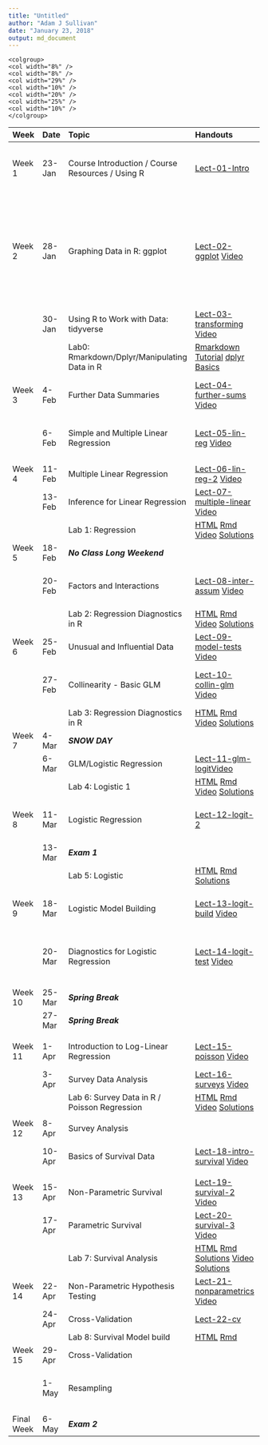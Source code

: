 ```yaml
---
title: "Untitled"
author: "Adam J Sullivan"
date: "January 23, 2018"
output: md_document
---
```


```
<colgroup>
<col width="8%" />
<col width="8%" />
<col width="29%" />
<col width="10%" />
<col width="20%" />
<col width="25%" />
<col width="10%" />
</colgroup>
```




|Week       |Date   |Topic                                            |Handouts                                                                                                                                                                |Readings                                                                                                                                                                                                                                                                                                                                                         |HW                                                                                                                                                                                                                                                        |Project |
|:----------|:------|:------------------------------------------------|:-----------------------------------------------------------------------------------------------------------------------------------------------------------------------|:----------------------------------------------------------------------------------------------------------------------------------------------------------------------------------------------------------------------------------------------------------------------------------------------------------------------------------------------------------------|:---------------------------------------------------------------------------------------------------------------------------------------------------------------------------------------------------------------------------------------------------------|:-------|
|Week 1     |23-Jan |Course Introduction / Course Resources / Using R |[Lect-01-Intro](../Notes/lect-01-intro.html)                                                                                                                            |                                                                                                                                                                                                                                                                                                                                                                 |Install [Rstudio](https://www.rstudio.com/products/rstudio/download3/) and [Go through Introduction to R](https://php-1511-2511.github.io/Introduction-to-R/)                                                                                             |        |
|Week 2     |28-Jan |Graphing Data in R: ggplot                       |[Lect-02-ggplot](../Notes/lect-02-ggplot.html)  [Video](https://vimeo.com/314023798/c3b6d8849e)                                                                         |[Introduction to R: Getting Started](http://statseducation.com/Introduction-to-R/modules/getting%20started/about-this-course/) [Introduction to R: Getting Data](http://statseducation.com/Introduction-to-R/modules/getting%20data/data-wrangling/), [Introduction to R: Tidy Data](http://statseducation.com/Introduction-to-R/modules/tidy%20data/tidy-data/) |                                                                                                                                                                                                                                                          |        |
|           |30-Jan |Using R to Work with Data: tidyverse             |[Lect-03-transforming](../Notes/lect-03-transforming.html) [Video](https://vimeo.com/314336000/6280e1e876)                                                              |[Intoduction to R: Graphics](http://statseducation.com/Introduction-to-R/modules/graphics/ggplot2/)                                                                                                                                                                                                                                                              |                                                                                                                                                                                                                                                          |        |
|           |       |Lab0: Rmarkdown/Dplyr/Manipulating Data in R     |[Rmarkdown Tutorial](https://www.youtube.com/watch?v=MIlzQpXlJNk) [dplyr Basics ](https://www.youtube.com/watch?v=jWjqLW-u3hc&t=2s)                                     |                                                                                                                                                                                                                                                                                                                                                                 |                                                                                                                                                                                                                                                          |        |
|Week 3     |4-Feb  |Further Data Summaries                           |[Lect-04-further-sums](../Notes/lect-04-further-sums.html) [Video](https://vimeo.com/315580004/4398153a3d)                                                              |Fox Chap 1-3, Vittinghoff Chap 2                                                                                                                                                                                                                                                                                                                                 |                                                                                                                                                                                                                                                          |        |
|           |6-Feb  |Simple and Multiple Linear Regression            |[Lect-05-lin-reg](../Notes/lect-05-lin-reg.html) [Video](https://vimeo.com/315711065/af1604e008)                                                                        |Fox Chap 5, Vittinghoff Chaps 3.3, 4.1-4.4                                                                                                                                                                                                                                                                                                                       |[HW1 - html](../homework/hw1.html) [HW1 -Rmd](https://raw.githubusercontent.com/php-1511-2511/php-1511-2511.github.io/master/homework/hw1.Rmd) [HW1-pdf](https://raw.githubusercontent.com/php-1511-2511/php-1511-2511.github.io/master/homework/hw1.pdf) |        |
|           |       |                                                 |                                                                                                                                                                        |                                                                                                                                                                                                                                                                                                                                                                 |                                                                                                                                                                                                                                                          |        |
|Week 4     |11-Feb |Multiple Linear Regression                       |[Lect-06-lin-reg-2](../Notes/lect-06-lin-reg-2.html) [Video](https://vimeo.com/317332692)                                                                               |Fox Chap 6                                                                                                                                                                                                                                                                                                                                                       |                                                                                                                                                                                                                                                          |        |
|           |13-Feb |Inference for Linear Regression                  |[Lect-07-multiple-linear](../Notes/lect-07-multiple-linear.html) [Video](https://vimeo.com/317332719)                                                                   |Fox Chap 7, Vittinghoff Chap 4.6                                                                                                                                                                                                                                                                                                                                 |                                                                                                                                                                                                                                                          |        |
|           |       |Lab 1: Regression                                |[HTML](../labs/lab1.html) [Rmd](../labs/lab1.Rmd) [Video](https://vimeo.com/254748467/7723da70df) [Solutions](../labs/lab1_sol.html)                                    |                                                                                                                                                                                                                                                                                                                                                                 |                                                                                                                                                                                                                                                          |        |
|Week 5     |18-Feb |***No Class Long Weekend***                      |                                                                                                                                                                        |                                                                                                                                                                                                                                                                                                                                                                 |                                                                                                                                                                                                                                                          |        |
|           |20-Feb |Factors and Interactions                         |[Lect-08-inter-assum](../Notes/lect-08-inter-assum.html) [Video](https://vimeo.com/319581738)                                                                           |Fox Chap 11, Vittinghoff Chap 4.7                                                                                                                                                                                                                                                                                                                                |                                                                                                                                                                                                                                                          |        |
|           |       |Lab 2: Regression Diagnostics in R               |[HTML](../labs/lab2.html) [Rmd](../labs/lab2.Rmd) [Video](https://vimeo.com/256525852/774a501d10)  [Solutions](../labs/lab2_sol.html)                                   |                                                                                                                                                                                                                                                                                                                                                                 |                                                                                                                                                                                                                                                          |        |
|Week 6     |25-Feb |Unusual and Influential Data                     |[Lect-09-model-tests](../Notes/lect-09-model-tests.html) [Video](https://vimeo.com/319544308)                                                                           |Fox Chap 12                                                                                                                                                                                                                                                                                                                                                      |[HW2 - html](../homework/hw2.html) [HW2 -Rmd](https://raw.githubusercontent.com/php-1511-2511/php-1511-2511.github.io/master/homework/hw2.Rmd) [HW2-pdf](https://raw.githubusercontent.com/php-1511-2511/php-1511-2511.github.io/master/homework/hw2.pdf) |        |
|           |27-Feb |Collinearity - Basic GLM                         |[Lect-10-collin-glm](../Notes/lect-10-collin-glm.html) [Video](https://vimeo.com/320330322)                                                                             |Fox Chap 13, Vittinghoff Chap 4.8                                                                                                                                                                                                                                                                                                                                |                                                                                                                                                                                                                                                          |        |
|           |       |Lab 3: Regression Diagnostics in R               |[HTML](../labs/lab3.html) [Rmd](../labs/lab3.Rmd) [Video](https://vimeo.com/256525852/774a501d10)  [Solutions](../labs/lab3_sol.html)                                   |                                                                                                                                                                                                                                                                                                                                                                 |                                                                                                                                                                                                                                                          |        |
|Week 7     |4-Mar  |***SNOW DAY***                                   |                                                                                                                                                                        |                                                                                                                                                                                                                                                                                                                                                                 |                                                                                                                                                                                                                                                          |        |
|           |6-Mar  |GLM/Logistic Regression                          |[Lect-11-glm-logit](../Notes/lect-11-glm-logit.html)[Video](https://vimeo.com/322610732)                                                                                |Fox Chap 14                                                                                                                                                                                                                                                                                                                                                      |                                                                                                                                                                                                                                                          |        |
|           |       |Lab 4: Logistic 1                                |[HTML](../labs/lab4.html) [Rmd](../labs/lab4.Rmd) [Video](https://vimeo.com/258696228/4181a70e33)  [Solutions](../labs/lab4_sol.html)                                   |                                                                                                                                                                                                                                                                                                                                                                 |                                                                                                                                                                                                                                                          |        |
|Week 8     |11-Mar |Logistic Regression                              |[Lect-12-logit-2](../Notes/lect-12-logit-2.html)                                                                                                                        |Fox Chap 15, Vittinghoff Chap 5.1                                                                                                                                                                                                                                                                                                                                |                                                                                                                                                                                                                                                          |        |
|           |13-Mar |***Exam 1***                                     |                                                                                                                                                                        |                                                                                                                                                                                                                                                                                                                                                                 |                                                                                                                                                                                                                                                          |        |
|           |       |Lab 5: Logistic                                  |[HTML](../labs/lab5.html) [Rmd](../labs/lab5.Rmd)   [Solutions](../labs/lab5_sol.html)                                                                                  |                                                                                                                                                                                                                                                                                                                                                                 |                                                                                                                                                                                                                                                          |        |
|Week 9     |18-Mar |Logistic Model Building                          |[Lect-13-logit-build](../Notes/lect-13-logit-build.html) [Video](https://vimeo.com/325063749)                                                                           |Fox Chap 15, Vittinghoff Chap 5.4                                                                                                                                                                                                                                                                                                                                |                                                                                                                                                                                                                                                          |        |
|           |20-Mar |Diagnostics for Logistic Regression              |[Lect-14-logit-test](../Notes/lect-14-logit-test.html) [Video](https://vimeo.com/325578123)                                                                             |Fox Chap 15, Vittinghoff Chap 5.5-5.7                                                                                                                                                                                                                                                                                                                            |                                                                                                                                                                                                                                                          |        |
|           |       |                                                 |                                                                                                                                                                        |                                                                                                                                                                                                                                                                                                                                                                 |                                                                                                                                                                                                                                                          |        |
|Week 10    |25-Mar |***Spring Break***                               |                                                                                                                                                                        |                                                                                                                                                                                                                                                                                                                                                                 |                                                                                                                                                                                                                                                          |        |
|           |27-Mar |***Spring Break***                               |                                                                                                                                                                        |                                                                                                                                                                                                                                                                                                                                                                 |                                                                                                                                                                                                                                                          |        |
|           |       |                                                 |                                                                                                                                                                        |                                                                                                                                                                                                                                                                                                                                                                 |                                                                                                                                                                                                                                                          |        |
|Week 11    |1-Apr  |Introduction to Log-Linear Regression            |[Lect-15-poisson](../Notes/lect-15-poisson.html) [Video](https://vimeo.com/327800352)                                                                                   |                                                                                                                                                                                                                                                                                                                                                                 |[HW3 - html](../homework/hw3.html) [HW3 -Rmd](https://raw.githubusercontent.com/php-1511-2511/php-1511-2511.github.io/master/homework/hw3.Rmd) [HW3-pdf](https://raw.githubusercontent.com/php-1511-2511/php-1511-2511.github.io/master/homework/hw3.pdf) |        |
|           |3-Apr  |Survey Data Analysis                             |[Lect-16-surveys](../Notes/lect-16-surveys.html)  [Video](https://vimeo.com/331579142)                                                                                  |                                                                                                                                                                                                                                                                                                                                                                 |                                                                                                                                                                                                                                                          |        |
|           |       |Lab 6:  Survey Data in R / Poisson Regression    |[HTML](../labs/lab6.html) [Rmd](../labs/lab6.Rmd) [Video](https://vimeo.com/263953564/8a847023c5)  [Solutions](../labs/lab6_sol.html)                                   |                                                                                                                                                                                                                                                                                                                                                                 |                                                                                                                                                                                                                                                          |        |
|           |       |                                                 |                                                                                                                                                                        |                                                                                                                                                                                                                                                                                                                                                                 |                                                                                                                                                                                                                                                          |        |
|Week 12    |8-Apr  |Survey Analysis                                  |                                                                                                                                                                        |                                                                                                                                                                                                                                                                                                                                                                 |                                                                                                                                                                                                                                                          |        |
|           |10-Apr |Basics of Survival Data                          |[Lect-18-intro-survival](../Notes/lect-18-intro-survival.html)   [Video](https://vimeo.com/331579185)                                                                   |Vittinghoff Chap 6.1-6.2                                                                                                                                                                                                                                                                                                                                         |                                                                                                                                                                                                                                                          |        |
|           |       |                                                 |                                                                                                                                                                        |                                                                                                                                                                                                                                                                                                                                                                 |                                                                                                                                                                                                                                                          |        |
|Week 13    |15-Apr |Non-Parametric Survival                          |[Lect-19-survival-2](../Notes/lect-19-survival-2.html) [Video](https://vimeo.com/331579245)                                                                             |Vittinghoff Chap 6.3-6.4                                                                                                                                                                                                                                                                                                                                         |[HW4 - html](../homework/hw4.html) [HW4 -Rmd](https://raw.githubusercontent.com/php-1511-2511/php-1511-2511.github.io/master/homework/hw4.Rmd)                                                                                                            |        |
|           |17-Apr |Parametric Survival                              |[Lect-20-survival-3](../Notes/lect-20-survival-3.html)   [Video](https://vimeo.com/331579281)                                                                           |Vittinghoff Chap 6.5-6.7                                                                                                                                                                                                                                                                                                                                         |                                                                                                                                                                                                                                                          |        |
|           |       |Lab 7: Survival Analysis                         |[HTML](../labs/lab7.html) [Rmd](../labs/lab7.Rmd) [Solutions](../labs/lab7-sol.Rmd) [Video](https://vimeo.com/265267538/3ab3fa6732)  [Solutions](../labs/lab7_sol.html) |                                                                                                                                                                                                                                                                                                                                                                 |                                                                                                                                                                                                                                                          |        |
|Week 14    |22-Apr |Non-Parametric Hypothesis Testing                |[Lect-21-nonparametrics](../Notes/lect-21-nonparametrics.html) [Video](https://vimeo.com/332184962)                                                                     |Vittinghoff Chap 12                                                                                                                                                                                                                                                                                                                                              |                                                                                                                                                                                                                                                          |        |
|           |24-Apr |Cross-Validation                                 |[Lect-22-cv](../Notes/lect-22-cv.html)                                                                                                                                  |Vittinghoff Chap 12                                                                                                                                                                                                                                                                                                                                              |                                                                                                                                                                                                                                                          |        |
|           |       |Lab 8: Survival Model build                      |[HTML](../labs/lab8.html) [Rmd](../labs/lab8.Rmd)                                                                                                                       |                                                                                                                                                                                                                                                                                                                                                                 |                                                                                                                                                                                                                                                          |        |
|Week 15    |29-Apr |Cross-Validation                                 |                                                                                                                                                                        |Fox Chap 16-17                                                                                                                                                                                                                                                                                                                                                   |                                                                                                                                                                                                                                                          |        |
|           |1-May  |Resampling                                       |                                                                                                                                                                        |Fox Chap 20, Vittinghoff Chap 11                                                                                                                                                                                                                                                                                                                                 |                                                                                                                                                                                                                                                          |        |
|           |       |                                                 |                                                                                                                                                                        |                                                                                                                                                                                                                                                                                                                                                                 |                                                                                                                                                                                                                                                          |        |
|Final Week |6-May  |***Exam 2***                                     |                                                                                                                                                                        |                                                                                                                                                                                                                                                                                                                                                                 |                                                                                                                                                                                                                                                          |        |

